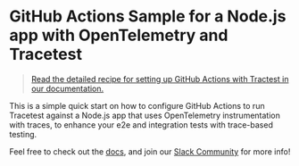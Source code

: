 # GitHub Actions Sample for a Node.js app with OpenTelemetry and Tracetest

> [Read the detailed recipe for setting up GitHub Actions with Tractest in our documentation.](https://docs.tracetest.io/ci-cd-automation/github-actions-pipeline)

This is a simple quick start on how to configure GitHub Actions to run Tracetest against a Node.js app that uses OpenTelemetry instrumentation with traces, to enhance your e2e and integration tests with trace-based testing.

Feel free to check out the [docs](https://docs.tracetest.io/), and join our [Slack Community](https://dub.sh/tracetest-community) for more info!
